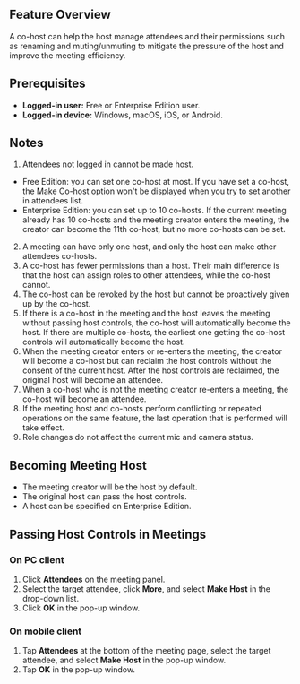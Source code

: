 ## Feature Overview
A co-host can help the host manage attendees and their permissions such as renaming and muting/unmuting to mitigate the pressure of the host and improve the meeting efficiency.

## Prerequisites
- **Logged-in user:** Free or Enterprise Edition user.
- **Logged-in device:** Windows, macOS, iOS, or Android.

## Notes
1. Attendees not logged in cannot be made host.
 - Free Edition: you can set one co-host at most. If you have set a co-host, the Make Co-host option won't be displayed when you try to set another in attendees list.
 - Enterprise Edition: you can set up to 10 co-hosts. If the current meeting already has 10 co-hosts and the meeting creator enters the meeting, the creator can become the 11th co-host, but no more co-hosts can be set.
2. A meeting can have only one host, and only the host can make other attendees co-hosts.
3. A co-host has fewer permissions than a host. Their main difference is that the host can assign roles to other attendees, while the co-host cannot.
4. The co-host can be revoked by the host but cannot be proactively given up by the co-host.
5. If there is a co-host in the meeting and the host leaves the meeting without passing host controls, the co-host will automatically become the host. If there are multiple co-hosts, the earliest one getting the co-host controls will automatically become the host.
6. When the meeting creator enters or re-enters the meeting, the creator will become a co-host but can reclaim the host controls without the consent of the current host. After the host controls are reclaimed, the original host will become an attendee.
7. When a co-host who is not the meeting creator re-enters a meeting, the co-host will become an attendee.
8. If the meeting host and co-hosts perform conflicting or repeated operations on the same feature, the last operation that is performed will take effect.
9. Role changes do not affect the current mic and camera status.

## Becoming Meeting Host
- The meeting creator will be the host by default.
- The original host can pass the host controls.
- A host can be specified on Enterprise Edition.

## Passing Host Controls in Meetings
### On PC client
1. Click **Attendees** on the meeting panel.
2. Select the target attendee, click **More**, and select **Make Host** in the drop-down list.
3. Click **OK** in the pop-up window.

### On mobile client
1. Tap **Attendees** at the bottom of the meeting page, select the target attendee, and select **Make Host** in the pop-up window.
2. Tap **OK** in the pop-up window.
